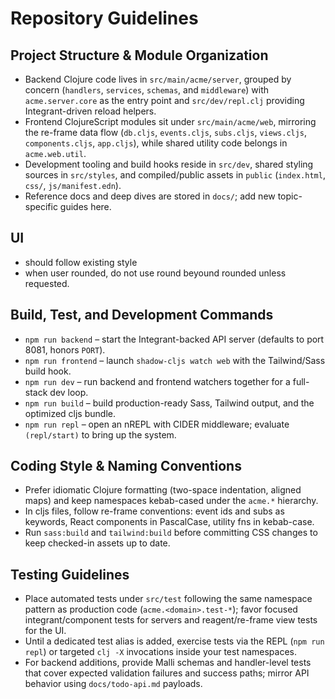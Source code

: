 # Repository Guidelines

## Project Structure & Module Organization
- Backend Clojure code lives in `src/main/acme/server`, grouped by concern (`handlers`, `services`, `schemas`, and `middleware`) with `acme.server.core` as the entry point and `src/dev/repl.clj` providing Integrant-driven reload helpers.
- Frontend ClojureScript modules sit under `src/main/acme/web`, mirroring the re-frame data flow (`db.cljs`, `events.cljs`, `subs.cljs`, `views.cljs`, `components.cljs`, `app.cljs`), while shared utility code belongs in `acme.web.util`.
- Development tooling and build hooks reside in `src/dev`, shared styling sources in `src/styles`, and compiled/public assets in `public` (`index.html`, `css/`, `js/manifest.edn`).
- Reference docs and deep dives are stored in `docs/`; add new topic-specific guides here.

## UI 

- should follow existing style
- when user rounded, do not use round beyound rounded unless requested.

## Build, Test, and Development Commands
- `npm run backend` – start the Integrant-backed API server (defaults to port 8081, honors `PORT`).
- `npm run frontend` – launch `shadow-cljs watch web` with the Tailwind/Sass build hook.
- `npm run dev` – run backend and frontend watchers together for a full-stack dev loop.
- `npm run build` – build production-ready Sass, Tailwind output, and the optimized cljs bundle.
- `npm run repl` – open an nREPL with CIDER middleware; evaluate `(repl/start)` to bring up the system.

## Coding Style & Naming Conventions
- Prefer idiomatic Clojure formatting (two-space indentation, aligned maps) and keep namespaces kebab-cased under the `acme.*` hierarchy.
- In cljs files, follow re-frame conventions: event ids and subs as keywords, React components in PascalCase, utility fns in kebab-case.
- Run `sass:build` and `tailwind:build` before committing CSS changes to keep checked-in assets up to date.

## Testing Guidelines
- Place automated tests under `src/test` following the same namespace pattern as production code (`acme.<domain>.test-*`); favor focused integrant/component tests for servers and reagent/re-frame view tests for the UI.
- Until a dedicated test alias is added, exercise tests via the REPL (`npm run repl`) or targeted `clj -X` invocations inside your test namespaces.
- For backend additions, provide Malli schemas and handler-level tests that cover expected validation failures and success paths; mirror API behavior using `docs/todo-api.md` payloads.


